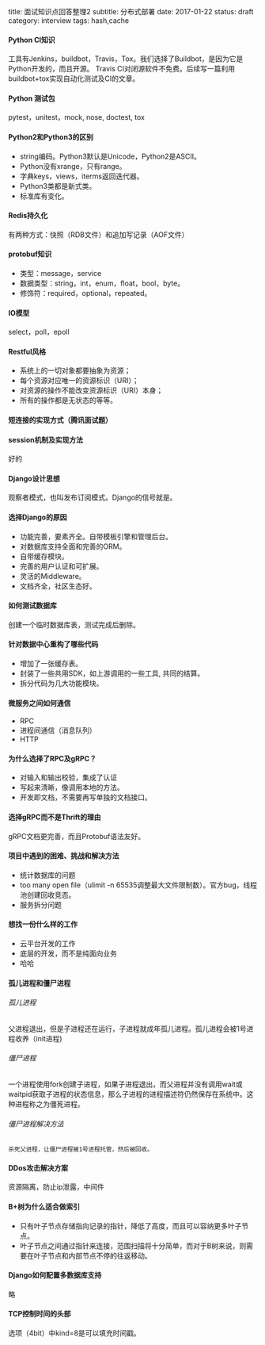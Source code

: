 title: 面试知识点回答整理2
subtitle: 分布式部署
date: 2017-01-22
status: draft
category: interview
tags: hash,cache

#### Python CI知识
工具有Jenkins，buildbot，Travis，Tox。我们选择了Buildbot，是因为它是Python开发的，而且开源。
Travis CI对闭源软件不免费。后续写一篇利用buildbot+tox实现自动化测试及CI的文章。

#### Python 测试包
pytest，unitest，mock, nose, doctest, tox

#### Python2和Python3的区别
- string编码。Python3默认是Unicode，Python2是ASCII。
- Python没有xrange，只有range。
- 字典keys，views，iterms返回迭代器。
- Python3类都是新式类。
- 标准库有变化。

#### Redis持久化
有两种方式：快照（RDB文件）和追加写记录（AOF文件）

#### protobuf知识
- 类型：message，service
- 数据类型：string，int，enum，float，bool，byte。
- 修饰符：required，optional，repeated。

#### IO模型
select，poll，epoll

#### Restful风格
- 系统上的一切对象都要抽象为资源；
- 每个资源对应唯一的资源标识（URI）；
- 对资源的操作不能改变资源标识（URI）本身；
- 所有的操作都是无状态的等等。

#### 短连接的实现方式（腾讯面试题）

#### session机制及实现方法
好的

#### Django设计思想
观察者模式，也叫发布订阅模式。Django的信号就是。

#### 选择Django的原因
- 功能完善，要素齐全。自带模板引擎和管理后台。
- 对数据库支持全面和完善的ORM。
- 自带缓存模块。
- 完善的用户认证和可扩展。
- 灵活的Middleware。
- 文档齐全，社区生态好。

#### 如何测试数据库
创建一个临时数据库表，测试完成后删除。

#### 针对数据中心重构了哪些代码
- 增加了一张缓存表。
- 封装了一些共用SDK，如上游调用的一些工具, 共同的结算。
- 拆分代码为几大功能模块。

#### 微服务之间如何通信
- RPC
- 进程间通信（消息队列）
- HTTP

#### 为什么选择了RPC及gRPC？
- 对输入和输出校验，集成了认证
- 写起来清晰，像调用本地的方法。
- 开发即文档，不需要再写单独的文档接口。

#### 选择gRPC而不是Thrift的理由
gRPC文档更完善，而且Protobuf语法友好。

#### 项目中遇到的困难、挑战和解决方法
- 统计数据库的问题
- too many open file（ulimit -n 65535调整最大文件限制数）。官方bug，线程池创建回收竞态。
- 服务拆分问题

#### 想找一份什么样的工作
- 云平台开发的工作
- 底层的开发，而不是纯面向业务
- 哈哈

#### 孤儿进程和僵尸进程
###### 孤儿进程
父进程退出，但是子进程还在运行，子进程就成年孤儿进程。孤儿进程会被1号进程收养（init进程)

###### 僵尸进程
一个进程使用fork创建子进程，如果子进程退出，而父进程并没有调用wait或waitpid获取子进程的状态信息，那么子进程的进程描述符仍然保存在系统中。这种进程称之为僵死进程。

###### 僵尸进程解决方法
	杀死父进程，让僵尸进程被1号进程托管，然后被回收。

#### DDos攻击解决方案
资源隔离，防止ip泄露，中间件

#### B+树为什么适合做索引
- 只有叶子节点存储指向记录的指针，降低了高度，而且可以容纳更多叶子节点。
-  叶子节点之间通过指针来连接，范围扫描将十分简单，而对于B树来说，则需要在叶子节点和内部节点不停的往返移动。

#### Django如何配置多数据库支持
略

#### TCP控制时间的头部
选项（4bit）中kind=8是可以填充时间戳。